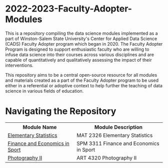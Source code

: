 # 2022-2023-Faculty-Adopter-Modules
This is a repository compiling the data science modules implemented as a part of Winston-Salem State University's Center for Applied Data Science (CADS) Faculty Adopter program which began in 2020. The Faculty Adopter Program is designed to support enthusiastic faculty who are willing to infuse data science into their courses across various disciplines and are capable of quantitatively and qualitatively assessing the impact of their interventions.

This repository aims to be a central open-source resource for all modules and materials created as a part of the Faculty Adopter program to be used either in a referential or adoptive context to help further the teaching of data science in various fields of education.

# Navigating the Repository
<table>
  <tbody>
    <tr>
      <th>Module Name</th>
      <th>Module Description</th>
    </tr>
    <tr>
      <td><a href="https://github.com/CADS-WSSU/2022-2023-Faculty-Adopter-Modules/tree/main/MAT2326-Elementary-Statistics-Data-Science-Module">Elementary Statistics</a></td>
      <td>
        MAT 2326 Elementary Statistics
      </td>
    </tr>
    <tr>
      <td><a href="https://github.com/CADS-WSSU/2022-2023-Faculty-Adopter-Modules/tree/main/SPM3311-Finance-and-Economics-in-Sport-Data-Science-Module">Finance and Economics in Sport</a></td>
      <td>
      SPM 3311 Finance and Economics in Sport
      </td>
    </tr>
     <tr>
      <td><a href="https://github.com/CADS-WSSU/2022-2023-Faculty-Adopter-Modules/tree/main/ART-4320-Photography%20II-Data-Science-Module">Photography II</a></td>
      <td>
      ART 4320 Photography II
      </td>
    </tr>
  </tbody>
</table>
